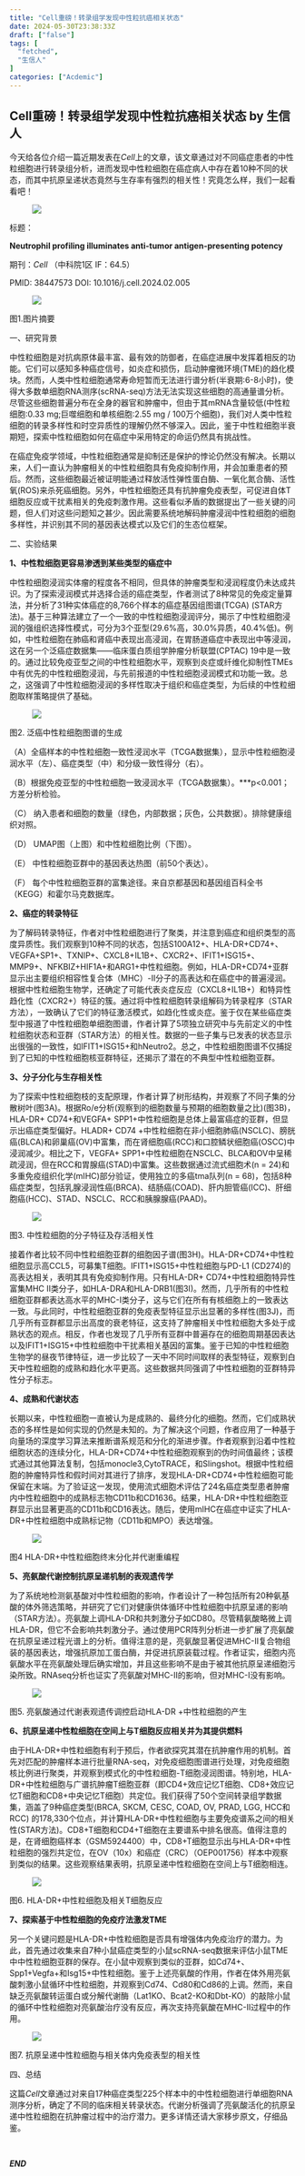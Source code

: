```yaml
---
title: "Cell重磅！转录组学发现中性粒抗癌相关状态"
date: 2024-05-30T23:38:33Z
draft: ["false"]
tags: [
  "fetched",
  "生信人"
]
categories: ["Acdemic"]
---
```

Cell重磅！转录组学发现中性粒抗癌相关状态 by 生信人
------
<div><p>今天给各位介绍一篇近期发表在<em>Cell</em>上的文章，该文章通过对不同癌症患者的中性粒细胞进行转录组分析，进而发现中性粒细胞在癌症病人中存在着10种不同的状态，而其中抗原呈递状态竟然与生存率有强烈的相关性！究竟怎么样，我们一起看看吧！<br></p><figure><img data-imgfileid="503745345" data-ratio="0.4222222222222222" data-src="https://mmbiz.qpic.cn/mmbiz_jpg/N3X4LBoaQjWDiacjtQIaelyad00fKLibSdcEicLobsTDs60MT4CoFG1ibrXJniazdE2SwS2gMDwdLImU5QDI56TMTdg/640?wx_fmt=jpeg&amp;from=appmsg" data-type="jpeg" data-w="1080" src="https://mmbiz.qpic.cn/mmbiz_jpg/N3X4LBoaQjWDiacjtQIaelyad00fKLibSdcEicLobsTDs60MT4CoFG1ibrXJniazdE2SwS2gMDwdLImU5QDI56TMTdg/640?wx_fmt=jpeg&amp;from=appmsg"></figure><p>标题：</p><p><strong>Neutrophil profiling illuminates anti-tumor antigen-presenting potency</strong></p><p>期刊：<em>Cell</em> （中科院1区 IF：64.5）</p><p>PMID: 38447573 DOI: 10.1016/j.cell.2024.02.005</p><figure><img data-imgfileid="503745347" data-ratio="0.9944444444444445" data-src="https://mmbiz.qpic.cn/mmbiz_jpg/N3X4LBoaQjWDiacjtQIaelyad00fKLibSdRo1b2OYuUtHTabnw9icf7rgCkBUjCAra2mFG3CYMhTr0vCFibl1MsFxw/640?wx_fmt=jpeg&amp;from=appmsg" data-type="jpeg" data-w="1080" src="https://mmbiz.qpic.cn/mmbiz_jpg/N3X4LBoaQjWDiacjtQIaelyad00fKLibSdRo1b2OYuUtHTabnw9icf7rgCkBUjCAra2mFG3CYMhTr0vCFibl1MsFxw/640?wx_fmt=jpeg&amp;from=appmsg"></figure><p><span>图1.图片摘要</span></p><p><span>一、研究背景</span></p><p>中性粒细胞是对抗病原体最丰富、最有效的防御者，在癌症进展中发挥着相反的功能。它们可以感知多种癌症信号，如炎症和损伤，启动肿瘤微环境(TME)的趋化模块。然而，人类中性粒细胞通常寿命短暂而无法进行谱分析(半衰期:6-8小时)，使得大多数单细胞RNA测序(scRNA-seq)方法无法实现这些细胞的高通量谱分析。尽管这些细胞普遍分布在全身的器官和肿瘤中，但由于其mRNA含量较低(中性粒细胞:0.33 mg;巨噬细胞和单核细胞:2.55 mg / 100万个细胞)，我们对人类中性粒细胞的转录多样性和时空异质性的理解仍然不够深入。因此，鉴于中性粒细胞半衰期短，探索中性粒细胞如何在癌症中采用特定的命运仍然具有挑战性。</p><p>在癌症免疫学领域，中性粒细胞通常是抑制还是保护的悖论仍然没有解决。长期以来，人们一直认为肿瘤相关的中性粒细胞具有免疫抑制作用，并会加重患者的预后。然而，这些细胞最近被证明能通过释放活性弹性蛋白酶、一氧化氮合酶、活性氧(ROS)来杀死癌细胞。另外，中性粒细胞还具有抗肿瘤免疫表型，可促进自体T细胞反应或干扰素相关的免疫刺激作用。这些看似矛盾的数据提出了一些关键的问题，但人们对这些问题知之甚少。因此需要系统地解码肿瘤浸润中性粒细胞的细胞多样性，并识别其不同的基因表达模式以及它们的生态位框架。</p><p><span>二、实验结果</span><span></span></p><p><strong>1、中性粒细胞更容易渗透到某些类型的癌症中</strong></p><p>中性粒细胞浸润实体瘤的程度各不相同，但具体的肿瘤类型和浸润程度仍未达成共识。为了探索浸润模式并选择合适的癌症类型，作者测试了8种常见的免疫定量算法，并分析了31种实体癌症的8,766个样本的<span>癌症基因组图谱(TCGA)</span> (STAR方法)。基于三种算法建立了一个<span>一致的中性粒细胞浸润评分</span>，揭示了中性粒细胞浸润的强组织选择性模式，可分为3个亚型(29.6%高，30.0%异质，40.4%低)。例如，中性粒细胞在肺癌和肾癌中表现出高浸润，在胃肠道癌症中表现出中等浸润，这在另一个泛癌症数据集——临床蛋白质组学肿瘤分析联盟(CPTAC) 19中是一致的。通过比较免疫亚型之间的中性粒细胞水平，观察到炎症或纤维化抑制性TMEs中有优先的中性粒细胞浸润，与先前报道的中性粒细胞浸润模式和功能一致。总之，这强调了中性粒细胞浸润的多样性取决于组织和癌症类型，为后续的中性粒细胞取样策略提供了基础。</p><figure><img data-imgfileid="503745348" data-ratio="0.6731481481481482" data-src="https://mmbiz.qpic.cn/mmbiz_jpg/N3X4LBoaQjWDiacjtQIaelyad00fKLibSdYvRDYuwuufoc7tJTG0kBJ1FqvnaaOgonH65iaOx6end0IxBhKONu7JQ/640?wx_fmt=jpeg&amp;from=appmsg" data-type="jpeg" data-w="1080" src="https://mmbiz.qpic.cn/mmbiz_jpg/N3X4LBoaQjWDiacjtQIaelyad00fKLibSdYvRDYuwuufoc7tJTG0kBJ1FqvnaaOgonH65iaOx6end0IxBhKONu7JQ/640?wx_fmt=jpeg&amp;from=appmsg"></figure><p><span>图2. 泛癌中性粒细胞图谱的生成</span></p><p>（A）全癌样本的中性粒细胞一致性浸润水平（TCGA数据集），显示中性粒细胞浸润水平（左）、癌症类型（中）和分级一致性得分（右）。</p><p>（B）根据免疫亚型的中性粒细胞一致浸润水平（TCGA数据集）。***p&lt;0.001；方差分析检验。</p><p>（C） 纳入患者和细胞的数量（绿色，内部数据；灰色，公共数据）。排除健康组织对照。</p><p>（D） UMAP图（上图）和中性粒细胞比例（下图）。</p><p>（E） 中性粒细胞亚群中的基因表达热图（前50个表达）。</p><p>（F） 每个中性粒细胞亚群的富集途径。来自京都基因和基因组百科全书（KEGG）和霍尔马克数据库。</p><p><strong>2、癌症的转录特征</strong></p><p>为了解码转录特征，作者对中性粒细胞进行了<span>聚类</span>，并注意到癌症和组织类型的高度异质性。我们观察到10种不同的状态，包括S100A12<span>+</span>、HLA<span>-</span>DR<span>+</span>CD74<span>+</span>、VEGFA<span>+</span>SP1<span>+</span>、TXNIP<span>+</span>、CXCL8<span>+</span>IL1B<span>+</span>、CXCR2<span>+</span>、IFIT1<span>+</span>ISG15<span>+</span>、MMP9<span>+</span>、NFKBIZ<span>+</span>HIF1A<span>+</span>和ARG1<span>+</span>中性粒细胞。例如，HLA<span>-</span>DR<span>+</span>CD74<span>+</span>亚群显示出主要组织相容性复合体（MHC）-II分子的高表达和在癌症中的普遍浸润。根据中性粒细胞生物学，还确定了可能代表炎症反应（CXCL8<span>+</span>IL1B<span>+</span>）和特异性趋化性（CXCR2<span>+</span>）特征的簇。通过将中性粒细胞转录组解码为转录程序（STAR方法），一致确认了它们的特征激活模式，如趋化性或炎症。鉴于仅在某些癌症类型中报道了中性粒细胞单细胞图谱，作者计算了5项独立研究中与先前定义的中性粒细胞状态和亚群（STAR方法）的相关性。数据的一些子集与已发表的状态显示出很强的一致性，如IFIT1<span>+</span>ISG15<span>+</span>和hNeutro2。总之，中性粒细胞图谱不仅捕捉到了已知的中性粒细胞核亚群特征，还揭示了潜在的不典型中性粒细胞亚群。</p><p><strong>3、分子分化与生存相关性</strong></p><p>为了探索中性粒细胞枝的支配原理，作者计算了树形结构，并观察了不同子集的分散树叶(图3A)。根据Ro/e分析(观察到的细胞数量与预期的细胞数量之比)(图3B)， HLA-DR<span>+</span> CD74<span>+</span>和VEGFA<span>+</span> SPP1<span>+</span>中性粒细胞是总体上最富癌症的亚群，但显示出癌症类型偏好。HLADR<span>+</span> CD74 <span>+</span>中性粒细胞在非小细胞肺癌(NSCLC)、膀胱癌(BLCA)和卵巢癌(OV)中富集，而在肾细胞癌(RCC)和口腔鳞状细胞癌(OSCC)中浸润减少。相比之下，VEGFA<span>+</span> SPP1<span>+</span>中性粒细胞在NSCLC、BLCA和OV中呈稀疏浸润，但在RCC和胃腺癌(STAD)中富集。这些数据通过流式细胞术(n = 24)和多重免疫组织化学(mIHC)部分验证，使用独立的多癌tma队列(n = 68)，包括8种癌症类型，包括乳腺浸润性癌(BRCA)、结肠癌(COAD)、肝内胆管癌(ICC)、肝细胞癌(HCC)、STAD、NSCLC、RCC和胰腺腺癌(PAAD)。</p><figure><img data-imgfileid="503745349" data-ratio="0.6851851851851852" data-src="https://mmbiz.qpic.cn/mmbiz_jpg/N3X4LBoaQjWDiacjtQIaelyad00fKLibSdwSOeb0ibkThckiayyGyV5jecEhQrc6ZjjZgdhB0xOfSribZSAVPqBoqAA/640?wx_fmt=jpeg&amp;from=appmsg" data-type="jpeg" data-w="1080" src="https://mmbiz.qpic.cn/mmbiz_jpg/N3X4LBoaQjWDiacjtQIaelyad00fKLibSdwSOeb0ibkThckiayyGyV5jecEhQrc6ZjjZgdhB0xOfSribZSAVPqBoqAA/640?wx_fmt=jpeg&amp;from=appmsg"></figure><p><span>图3. 中性粒细胞的分子特征及存活相关性</span></p><p>接着作者比较不同中性粒细胞亚群的细胞因子谱(图3H)。HLA-DR<span>+</span>CD74<span>+</span>中性粒细胞显示高CCL5，可募集T细胞。IFIT1<span>+</span>ISG15<span>+</span>中性粒细胞与PD-L1 (CD274)的高表达相关，表明其具有免疫抑制作用。只有HLA-DR<span>+</span> CD74<span>+</span>中性粒细胞特异性富集MHC II类分子，如HLA-DRA和HLA-DRB1(图3I)。然而，几乎所有的中性粒细胞亚群都表达高水平的MHC-I类分子，这与它们在所有有核细胞上的一致表达一致。与此同时，中性粒细胞亚群的免疫表型特征显示出显著的多样性(图3J)，而几乎所有亚群都显示出高度的衰老特征，这支持了肿瘤相关中性粒细胞大多处于成熟状态的观点。相反，作者也发现了几乎所有亚群中普遍存在的细胞周期基因表达以及IFIT1<span>+</span>ISG15<span>+</span>中性粒细胞中干扰素相关基因的富集。鉴于已知的中性粒细胞生物学的昼夜节律特征，进一步比较了一天中不同时间取样的表型特征，观察到白天中性粒细胞的成熟和趋化水平更高。这些数据共同强调了中性粒细胞的亚群特异性分子标志。</p><p><strong>4、成熟和代谢状态</strong></p><p>长期以来，中性粒细胞一直被认为是成熟的、最终分化的细胞。然而，它们成熟状态的多样性是如何实现的仍然是未知的。为了解决这个问题，作者应用了一种基于向量场的深度学习算法来推断谱系规范和分化的渐进步骤。作者观察到沿着中性粒细胞状态的连续分化，HLA-DR<span>+</span>CD74<span>+</span>中性粒细胞观察到的伪时间值最终；该模式通过其他算法复制，包括monocle3,CytoTRACE，和Slingshot。根据中性粒细胞的肿瘤特异性和假时间对其进行了排序，发现HLA-DR<span>+</span>CD74<span>+</span>中性粒细胞可能保留在末端。为了验证这一发现，使用流式细胞术评估了24名癌症类型患者肿瘤内中性粒细胞中的成熟标志物CD11b和CD1636。结果，HLA-DR<span>+</span>中性粒细胞亚群显示出显著更高的CD11b和CD16表达。随后，使用mIHC在癌症中证实了HLA-DR<span>+</span>中性粒细胞中成熟标记物（CD11b和MPO）表达增强。</p><figure><img data-imgfileid="503745350" data-ratio="0.8194444444444444" data-src="https://mmbiz.qpic.cn/mmbiz_jpg/N3X4LBoaQjWDiacjtQIaelyad00fKLibSdrpuiajX1DRZNxVjNSjLwrapiaJamYxa0qicr2nlZX5juQwMKZFYUdf9lw/640?wx_fmt=jpeg&amp;from=appmsg" data-type="jpeg" data-w="1080" src="https://mmbiz.qpic.cn/mmbiz_jpg/N3X4LBoaQjWDiacjtQIaelyad00fKLibSdrpuiajX1DRZNxVjNSjLwrapiaJamYxa0qicr2nlZX5juQwMKZFYUdf9lw/640?wx_fmt=jpeg&amp;from=appmsg"></figure><p><span>图4 HLA-DR+中性粒细胞终末分化并代谢重编程</span></p><p><strong>5、亮氨酸代谢控制抗原呈递机制的表观遗传学</strong></p><p>为了系统地检测氨基酸对中性粒细胞的影响，作者设计了一种包括所有20种氨基酸的体外筛选策略，并研究了它们对健康供体循环中性粒细胞中抗原呈递的影响（STAR方法）。亮氨酸上调HLA-DR和共刺激分子如CD80。尽管精氨酸略微上调HLA-DR，但它不会影响共刺激分子。通过使用PCR阵列分析进一步扩展了亮氨酸在抗原呈递过程光谱上的分析。值得注意的是，亮氨酸显著促进MHC-II复合物组装的基因表达，增强抗原加工蛋白酶，并促进抗原装载过程。作者证实，细胞内亮氨酸水平在亮氨酸处理后确实增加，并且这些影响不是由于被其他抗原呈递细胞污染所致。RNAseq分析也证实了亮氨酸对MHC-II的影响，但对MHC-I没有影响。</p><figure><img data-imgfileid="503745351" data-ratio="0.6805555555555556" data-src="https://mmbiz.qpic.cn/mmbiz_jpg/N3X4LBoaQjWDiacjtQIaelyad00fKLibSdKzw3IswEROrb204fteS8yos9V21qEDJsxV8KFnlFGKXZRLmBWI9ibHw/640?wx_fmt=jpeg&amp;from=appmsg" data-type="jpeg" data-w="1080" src="https://mmbiz.qpic.cn/mmbiz_jpg/N3X4LBoaQjWDiacjtQIaelyad00fKLibSdKzw3IswEROrb204fteS8yos9V21qEDJsxV8KFnlFGKXZRLmBWI9ibHw/640?wx_fmt=jpeg&amp;from=appmsg"></figure><p><span>图5. 亮氨酸通过代谢表观遗传调控启动HLA-DR +中性粒细胞的产生</span></p><p><strong>6、抗原呈递中性粒细胞在空间上与T细胞反应相关并为其提供燃料</strong></p><p>由于HLA-DR+中性粒细胞有利于预后，作者欲探究其潜在抗肿瘤作用的机制。首先对匹配的肿瘤样本进行批量<span>RNA-seq</span>，对免疫细胞图谱进行处理，对免疫细胞核比例进行聚类，并观察到模式化的中性粒细胞-T细胞浸润图谱。特别地，HLA-DR<span>+</span>中性粒细胞与广谱抗肿瘤T细胞亚群（即CD4<span>+</span>效应记忆T细胞、CD8<span>+</span>效应记忆T细胞和CD8<span>+</span>中央记忆T细胞）共定位。我们获得了50个空间转录组学数据集，涵盖了9种癌症类型(BRCA, SKCM, CESC, COAD, OV, PRAD, LGG, HCC和RCC) 的178,330个位点，并计算HLA-DR<span>+</span>中性粒细胞与主要免疫谱系之间的相关性(STAR方法)。CD8<span>+</span>T细胞和CD4<span>+</span>T细胞在主要谱系中排名很高。值得注意的是，在肾细胞癌样本（GSM5924400）中，CD8<span>+</span>T细胞显示出与HLA-DR<span>+</span>中性粒细胞的强烈共定位，在OV（10x）和癌症（CRC）（OEP001756）样本中观察到类似的结果。这些观察结果表明，抗原呈递中性粒细胞在空间上与T细胞相连。</p><figure><img data-imgfileid="503745352" data-ratio="0.95" data-src="https://mmbiz.qpic.cn/mmbiz_jpg/N3X4LBoaQjWDiacjtQIaelyad00fKLibSdnzxdrjtJWF1b3jsgicNXA75Wob0rtW3BfLVC7mX66BMbUxpiacpjzJew/640?wx_fmt=jpeg&amp;from=appmsg" data-type="jpeg" data-w="1080" src="https://mmbiz.qpic.cn/mmbiz_jpg/N3X4LBoaQjWDiacjtQIaelyad00fKLibSdnzxdrjtJWF1b3jsgicNXA75Wob0rtW3BfLVC7mX66BMbUxpiacpjzJew/640?wx_fmt=jpeg&amp;from=appmsg"></figure><p><span>图6. HLA-DR+中性粒细胞及相关T细胞反应</span></p><p><strong>7、探索基于中性粒细胞的免疫疗法激发TME</strong></p><p>另一个关键问题是HLA-DR<span>+</span>中性粒细胞是否具有增强体内免疫治疗的潜力。为此，首先通过收集来自7种小鼠癌症类型的小鼠scRNA-seq数据来评估小鼠TME中中性粒细胞亚群的保存。在小鼠中观察到类似的亚群，如Cd74<span>+</span>、Spp1<span>+</span>Vegfa<span>+</span>和Isg15<span>+</span>中性粒细胞。鉴于上述亮氨酸的作用，作者在体外用亮氨酸刺激小鼠循环中性粒细胞，并观察到Cd74、Cd80和Cd86的上调。然而，来自缺乏亮氨酸转运蛋白或分解代谢酶（Lat1KO、Bcat2-KO和Dbt-KO）的敲除小鼠的循环中性粒细胞对亮氨酸治疗没有反应，再次支持亮氨酸在MHC-II过程中的作用。</p><figure><img data-imgfileid="503745353" data-ratio="1.1157407407407407" data-src="https://mmbiz.qpic.cn/mmbiz_jpg/N3X4LBoaQjWDiacjtQIaelyad00fKLibSd0ZaHibyVZTeqwt7d4rfRnpKdLBx3htGFfMzn95QvrHrUicEFMJt0OoDQ/640?wx_fmt=jpeg&amp;from=appmsg" data-type="jpeg" data-w="1080" src="https://mmbiz.qpic.cn/mmbiz_jpg/N3X4LBoaQjWDiacjtQIaelyad00fKLibSd0ZaHibyVZTeqwt7d4rfRnpKdLBx3htGFfMzn95QvrHrUicEFMJt0OoDQ/640?wx_fmt=jpeg&amp;from=appmsg"></figure><p><span>图7. 抗原呈递中性粒细胞与相关体内免疫表型的相关性</span></p><p><span>四、总结</span></p><p>这篇<em>Cell</em>文章通过对来自17种癌症类型225个样本中的中性粒细胞进行<span>单细胞RNA测序</span>分析，确定了不同的临床相关转录状态。<span>代谢分析</span>强调了亮氨酸活化的抗原呈递中性粒细胞在抗肿瘤过程中的治疗潜力。更多详情还请大家移步原文，仔细品鉴。</p><section><section><section><section powered-by="xiumi.us"><section><p><br></p><p><span><em><strong>END</strong></em><em><strong></strong></em><em><strong></strong></em><em><strong></strong></em><em><strong></strong></em><em><strong></strong></em></span></p></section></section><section powered-by="xiumi.us"><section><section><svg viewbox="0 0 1 1"></svg></section></section></section></section></section></section><section powered-by="xiumi.us"><section><p><span>不想错过每天的热点和技术</span></p><p><span><span>欢迎大家添加“生信人”为</span><span><strong>星标</strong></span><span>推荐 </span></span></p><p><span><span><br></span></span></p><section><mp-common-profile data-pluginname="mpprofile" data-id="MzA5NjU5NjQ4MA==" data-headimg="http://mmbiz.qpic.cn/mmbiz_png/N3X4LBoaQjXx9AaerbA2B1eY8JIqYKic9yxkz7azKIiamGsSMalj5x4umu17g1juZGJP1gX70Bic2ibtQF1pibaxcag/0?wx_fmt=png" data-nickname="生信人" data-alias="biosxr" data-signature="共同学习生物信息学知识，共同探究生物奥秘。" data-from="0" data-is_biz_ban="0"></mp-common-profile></section><p><span><span></span></span></p></section></section><p><br></p><p><mp-style-type data-value="3"></mp-style-type></p></div>  
<hr>
<a href="https://mp.weixin.qq.com/s/Yw7egW5AGR58y8ca6U3ewQ",target="_blank" rel="noopener noreferrer">原文链接</a>
